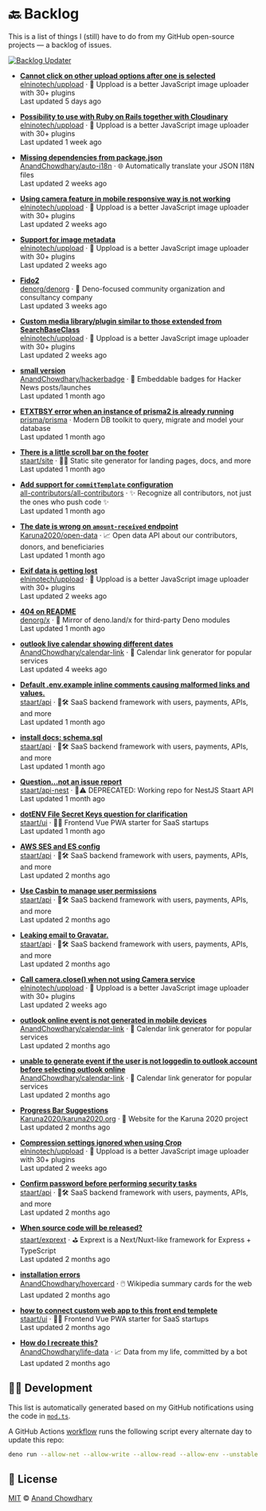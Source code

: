 # 🔙 Backlog

This is a list of things I (still) have to do from my GitHub open-source projects — a backlog of issues.

[![Backlog Updater](https://github.com/AnandChowdhary/backlog/workflows/Backlog%20Updater/badge.svg)](https://github.com/AnandChowdhary/backlog/actions)

- **[Cannot click on other upload options after one is selected](https://github.com/elninotech/uppload/issues/249)**  
[elninotech/uppload](https://github.com/elninotech/uppload) · 📁 Uppload is a better JavaScript image uploader with 30+ plugins  
Last updated 5 days ago  

- **[Possibility to use with Ruby on Rails together with Cloudinary](https://github.com/elninotech/uppload/issues/239)**  
[elninotech/uppload](https://github.com/elninotech/uppload) · 📁 Uppload is a better JavaScript image uploader with 30+ plugins  
Last updated 1 week ago  

- **[Missing dependencies from package.json](https://github.com/AnandChowdhary/auto-i18n/issues/299)**  
[AnandChowdhary/auto-i18n](https://github.com/AnandChowdhary/auto-i18n) · 🌐 Automatically translate your JSON I18N files  
Last updated 2 weeks ago  

- **[Using camera feature in mobile  responsive way is not working](https://github.com/elninotech/uppload/issues/232)**  
[elninotech/uppload](https://github.com/elninotech/uppload) · 📁 Uppload is a better JavaScript image uploader with 30+ plugins  
Last updated 2 weeks ago  

- **[Support for image metadata](https://github.com/elninotech/uppload/issues/233)**  
[elninotech/uppload](https://github.com/elninotech/uppload) · 📁 Uppload is a better JavaScript image uploader with 30+ plugins  
Last updated 2 weeks ago  

- **[Fido2](https://github.com/denorg/denorg/issues/5)**  
[denorg/denorg](https://github.com/denorg/denorg) · 🦕  Deno-focused community organization and consultancy company  
Last updated 3 weeks ago  

- **[Custom media library/plugin similar to those extended from SearchBaseClass](https://github.com/elninotech/uppload/issues/91)**  
[elninotech/uppload](https://github.com/elninotech/uppload) · 📁 Uppload is a better JavaScript image uploader with 30+ plugins  
Last updated 2 weeks ago  

- **[small version](https://github.com/AnandChowdhary/hackerbadge/issues/2)**  
[AnandChowdhary/hackerbadge](https://github.com/AnandChowdhary/hackerbadge) · 📛 Embeddable badges for Hacker News posts/launches  
Last updated 1 month ago  

- **[ETXTBSY error when an instance of prisma2 is already running ](https://github.com/prisma/prisma/issues/1209)**  
[prisma/prisma](https://github.com/prisma/prisma) · Modern DB toolkit to query, migrate and model your database  
Last updated 1 month ago  

- **[There is a little scroll bar on the footer](https://github.com/staart/site/issues/177)**  
[staart/site](https://github.com/staart/site) · 🏁📑 Static site generator for landing pages, docs, and more  
Last updated 1 month ago  

- **[Add support for `commitTemplate` configuration](https://github.com/all-contributors/all-contributors/issues/374)**  
[all-contributors/all-contributors](https://github.com/all-contributors/all-contributors) · ✨ Recognize all contributors, not just the ones who push code ✨  
Last updated 1 month ago  

- **[The date is wrong on `amount-received` endpoint](https://github.com/Karuna2020/open-data/issues/11)**  
[Karuna2020/open-data](https://github.com/Karuna2020/open-data) · 📈 Open data API about our contributors, donors, and beneficiaries  
Last updated 1 month ago  

- **[Exif data is getting lost](https://github.com/elninotech/uppload/issues/210)**  
[elninotech/uppload](https://github.com/elninotech/uppload) · 📁 Uppload is a better JavaScript image uploader with 30+ plugins  
Last updated 2 weeks ago  

- **[404 on README](https://github.com/denorg/x/issues/1)**  
[denorg/x](https://github.com/denorg/x) · 🧺 Mirror of deno.land/x for third-party Deno modules  
Last updated 1 month ago  

- **[outlook live calendar showing different dates](https://github.com/AnandChowdhary/calendar-link/issues/154)**  
[AnandChowdhary/calendar-link](https://github.com/AnandChowdhary/calendar-link) · 📅 Calendar link generator for popular services  
Last updated 4 weeks ago  

- **[Default .env.example inline comments causing malformed links and values.](https://github.com/staart/api/issues/1126)**  
[staart/api](https://github.com/staart/api) · 🏁🛠️ SaaS backend framework with users, payments, APIs, and more  
Last updated 1 month ago  

- **[install docs: schema.sql](https://github.com/staart/api/issues/1143)**  
[staart/api](https://github.com/staart/api) · 🏁🛠️ SaaS backend framework with users, payments, APIs, and more  
Last updated 1 month ago  

- **[Question...not an issue report](https://github.com/staart/api-nest/issues/2)**  
[staart/api-nest](https://github.com/staart/api-nest) · 🏁⚠️ DEPRECATED: Working repo for NestJS Staart API  
Last updated 1 month ago  

- **[dotENV File Secret Keys question for clarification](https://github.com/staart/ui/issues/874)**  
[staart/ui](https://github.com/staart/ui) · 🏁🌐 Frontend Vue PWA starter for SaaS startups  
Last updated 1 month ago  

- **[AWS SES and ES config](https://github.com/staart/api/issues/1121)**  
[staart/api](https://github.com/staart/api) · 🏁🛠️ SaaS backend framework with users, payments, APIs, and more  
Last updated 2 months ago  

- **[Use Casbin to manage user permissions ](https://github.com/staart/api/issues/337)**  
[staart/api](https://github.com/staart/api) · 🏁🛠️ SaaS backend framework with users, payments, APIs, and more  
Last updated 2 months ago  

- **[Leaking email to Gravatar. ](https://github.com/staart/api/issues/1114)**  
[staart/api](https://github.com/staart/api) · 🏁🛠️ SaaS backend framework with users, payments, APIs, and more  
Last updated 2 months ago  

- **[Call camera.close() when not using Camera service](https://github.com/elninotech/uppload/issues/165)**  
[elninotech/uppload](https://github.com/elninotech/uppload) · 📁 Uppload is a better JavaScript image uploader with 30+ plugins  
Last updated 2 weeks ago  

- **[outlook online event is not generated in mobile devices](https://github.com/AnandChowdhary/calendar-link/issues/162)**  
[AnandChowdhary/calendar-link](https://github.com/AnandChowdhary/calendar-link) · 📅 Calendar link generator for popular services  
Last updated 2 months ago  

- **[unable to generate event if the user is not loggedin to outlook account  before selecting outlook online](https://github.com/AnandChowdhary/calendar-link/issues/161)**  
[AnandChowdhary/calendar-link](https://github.com/AnandChowdhary/calendar-link) · 📅 Calendar link generator for popular services  
Last updated 2 months ago  

- **[Progress Bar Suggestions](https://github.com/Karuna2020/karuna2020.org/issues/8)**  
[Karuna2020/karuna2020.org](https://github.com/Karuna2020/karuna2020.org) · 🙌 Website for the Karuna 2020 project  
Last updated 2 months ago  

- **[Compression settings ignored when using Crop](https://github.com/elninotech/uppload/issues/113)**  
[elninotech/uppload](https://github.com/elninotech/uppload) · 📁 Uppload is a better JavaScript image uploader with 30+ plugins  
Last updated 2 weeks ago  

- **[Confirm password before performing security tasks](https://github.com/staart/api/issues/1023)**  
[staart/api](https://github.com/staart/api) · 🏁🛠️ SaaS backend framework with users, payments, APIs, and more  
Last updated 2 months ago  

- **[When source code will be released?](https://github.com/staart/exprext/issues/1)**  
[staart/exprext](https://github.com/staart/exprext) · ⛳ Exprext is a Next/Nuxt-like framework for Express + TypeScript  
Last updated 2 months ago  

- **[installation errors](https://github.com/AnandChowdhary/hovercard/issues/467)**  
[AnandChowdhary/hovercard](https://github.com/AnandChowdhary/hovercard) · 🖱️ Wikipedia summary cards for the web  
Last updated 2 months ago  

- **[how to connect custom web app to this front end templete ](https://github.com/staart/ui/issues/803)**  
[staart/ui](https://github.com/staart/ui) · 🏁🌐 Frontend Vue PWA starter for SaaS startups  
Last updated 2 months ago  

- **[How do I recreate this?](https://github.com/AnandChowdhary/life-data/issues/9)**  
[AnandChowdhary/life-data](https://github.com/AnandChowdhary/life-data) · 📈 Data from my life, committed by a bot  
Last updated 2 months ago  


## 👩‍💻 Development

This list is automatically generated based on my GitHub notifications using the code in [`mod.ts`](./mod.ts).

A GitHub Actions [workflow](./.github/workflows/update.yml) runs the following script every alternate day to update this repo:

```bash
deno run --allow-net --allow-write --allow-read --allow-env --unstable mod.ts
```

## 📄 License

[MIT](./LICENSE) © [Anand Chowdhary](https://anandchowdhary.com)
